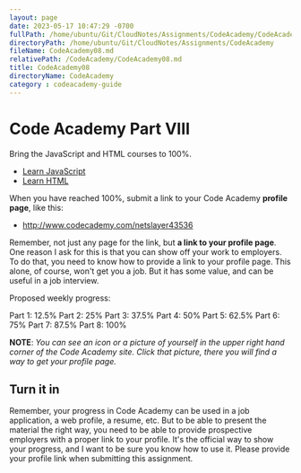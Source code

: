 ```yaml
---
layout: page
date: 2023-05-17 10:47:29 -0700
fullPath: /home/ubuntu/Git/CloudNotes/Assignments/CodeAcademy/CodeAcademy08.md
directoryPath: /home/ubuntu/Git/CloudNotes/Assignments/CodeAcademy
fileName: CodeAcademy08.md
relativePath: /CodeAcademy/CodeAcademy08.md
title: CodeAcademy08
directoryName: CodeAcademy
category : codeacademy-guide
---
```


# Code Academy Part VIII

Bring the JavaScript and HTML courses to 100%.

- [Learn JavaScript][ijs]
- [Learn HTML](https://www.codecademy.com/learn/learn-html)

When you have reached 100%, submit a link to your Code Academy **profile page**, like this:

- <http://www.codecademy.com/netslayer43536>

Remember, not just any page for the link, but **a link to your profile page**. One reason I ask for this is that you can show off your work to employers. To do that, you need to know how to provide a link to your profile page. This alone, of course, won't get you a job. But it has some value, and can be useful in a job interview.

Proposed weekly progress:

Part 1:  12.5%
Part 2:  25%
Part 3:  37.5%
Part 4:  50%
Part 5:  62.5%
Part 6:  75%
Part 7:  87.5%
Part 8:  100%

**NOTE**: _You can see an icon or a picture of yourself in the upper right hand corner of the Code Academy site. Click that picture, there you will find a way to get your profile page._

## Turn it in

Remember, your progress in Code Academy can be used in a job application, a web profile, a resume, etc. But to be able to present the material the right way, you need to be able to provide prospective employers with a proper link to your profile. It's the official way to show your progress, and I want to be sure you know how to use it. Please provide your profile link when submitting this assignment.

<!--       -->
<!-- links -->
<!--       -->

[ijs]: https://www.codecademy.com/learn/introduction-to-javascript
